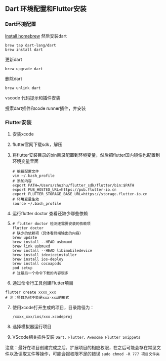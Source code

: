 ## Dart 环境配置和Flutter安装

### Dart环境配置

[Install homebrew](http://brew.sh/) 然后安装dart

```
brew tap dart-lang/dart
brew install dart
```

更新dart

```
brew upgrade dart
```

删除dart

```
brew unlink dart
```

vscode 代码提示和插件安装

搜索dart插件和code runner插件，并安装

### Flutter安装

1. 安装xcode

2. flutter官网下载sdk，解压

3. 将flutter安装目录的bin目录配置到环境变量，然后把flutter国内镜像也配置到环境变量里面

   ```
   # 编辑配置文件
   vim ~/.bash_profile
   # 添加内容
   export PATH=/Users/zhuzhu/flutter_sdk/flutter/bin:$PATH
   export PUB_HOSTED_URL=https://pub.flutter-io.cn
   export FLUTTER_STORAGE_BASE_URL=https://storage.flutter-io.cn
   # 环境变量生效
   source ~/.bash_profile
   ```

4. 运行flutter doctor 查看还缺少哪些依赖

5. ```
   # flutter doctor 检测还需要安装的依赖项
   flutter doctor
   # 缺少的依赖项（具体看终端输出的内容）
   brew update
   brew install --HEAD usbmuxd
   brew link usbmuxd
   brew install --HEAD libimobiledevice
   brew install ideviceinstaller
   brew install ios-deploy
   brew install cocoapods
   pod setup
   # 注最后一个命令下载的内容很多
   ```

5. 通过命令行工具创建Flutter项目

  ```
  flutter create xxxx_xxx  
  # 注：项目名称不能是xxx-xxx的形式
  ```
  
7. 使用xcode打开生成的项目，目录路径为：

   ```
   /xxxx_xxx/ios/xxx.xcodeproj 
   ```

8. 选择模拟器运行项目

9. VScode相关插件安装  `Dart、Flutter、Awesome Flutter Snippets`



注意：最好在项目创建完成之后，扩展项目的相应权限，在之后可能会存在常见文件以及读取文件等操作，可能会报权限不足的错误 `sudo chmod -R 777 项目文件夹`

